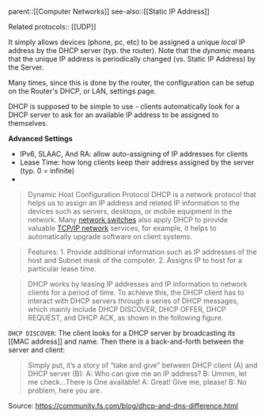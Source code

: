 parent::[[Computer Networks]]
see-also::[[Static IP Address]]

Related protocols:: [[UDP]]

It simply allows devices (phone, pc, etc) to be assigned a unique _local_ IP address by the DHCP server (typ. the router). Note that the _dynamic_ means that the unique IP address is periodically changed (vs. Static IP Address) by the Server. 

Many times, since this is done by the router, the configuration can be setup on the Router's DHCP, or LAN, settings page.

DHCP is supposed to be simple to use - clients automatically look for a DHCP server to ask for an available IP address to be assigned to themselves.

**Advanced Settings**
- IPv6, SLAAC, And RA: allow auto-assigning of IP addresses for clients
- Lease Time: how long clients keep their address assigned by the server (typ. 0 = infinite)
-  

> Dynamic Host Configuration Protocol DHCP is a network protocol that helps us to assign an IP address and related IP information to the devices such as servers, desktops, or mobile equipment in the network. Many [network switches](https://www.fs.com/c/network-switches-3079?c_site=community&c_ctype=knowledge&c_from=wordlink&c_cat=BMCS220008-Enterprise_Switches-Wiki&c_rel=19545) also apply DHCP to provide valuable [TCP/IP network](https://community.fs.com/blog/tcpip-vs-osi-whats-the-difference-between-the-two-models.html) services, for example, it helps to automatically upgrade software on client systems.

> Features: 1. Provide additional information such as IP addresses of the host and Subnet mask of the computer. 2. Assigns IP to host for a particular lease time.

> DHCP works by leasing IP addresses and IP information to network clients for a period of time. To achieve this, the DHCP client has to interact with DHCP servers through a series of DHCP messages, which mainly include DHCP DISCOVER, DHCP OFFER, DHCP REQUEST, and DHCP ACK, as shown in the following figure.

`DHCP DISCOVER`: The client looks for a DHCP server by broadcasting its [[MAC address]] and name.
Then there is a back-and-forth between the server and client:

> Simply put, it’s a story of “take and give” between DHCP client (A) and DHCP server (B):
> A: Who can give me an IP address?
> B: Ummm, let me check…There is One available!
> A: Great! Give me, please!
> B: No problem, here you are.

Source: https://community.fs.com/blog/dhcp-and-dns-difference.html

